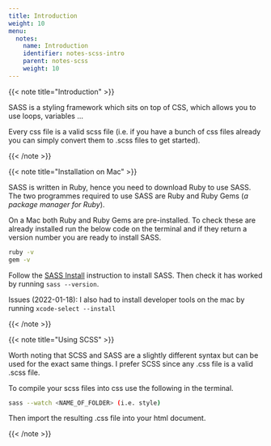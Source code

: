 ```yaml
---
title: Introduction
weight: 10
menu:
  notes:
    name: Introduction
    identifier: notes-scss-intro
    parent: notes-scss
    weight: 10
---
```

<!-- Introduction -->
{{< note title="Introduction" >}}

SASS is a styling framework which sits on top of CSS, which allows you to use loops, variables ... 

Every css file is a valid scss file (i.e. if you have a bunch of css files already you can simply convert them to .scss files to get started).

{{< /note >}}

<!-- Installation on Mac -->
{{< note title="Installation on Mac" >}}

SASS is written in Ruby, hence you need to download Ruby to use SASS. The two programmes required to use SASS are Ruby and Ruby Gems (*a package manager for Ruby*).

On a Mac both Ruby and Ruby Gems are pre-installed. To check these are already installed run the below code on the terminal and if they return a version number you are ready to install SASS.

```bash
ruby -v
gem -v
```

Follow the [SASS Install](https://sass-lang.com/install) instruction to install SASS. Then check it has worked by running `sass --version`.

Issues (2022-01-18): I also had to install developer tools on the mac by running `xcode-select --install` 

{{< /note >}}


<!-- Using SCSS -->
{{< note title="Using SCSS" >}}

Worth noting that SCSS and SASS are a slightly different syntax but can be used for the exact same things. I prefer SCSS since any .css file is a valid .scss file.

To compile your scss files into css use the following in the terminal. 

```bash
sass --watch <NAME_OF_FOLDER> (i.e. style)
```

Then import the resulting .css file into your html document.

{{< /note >}}
